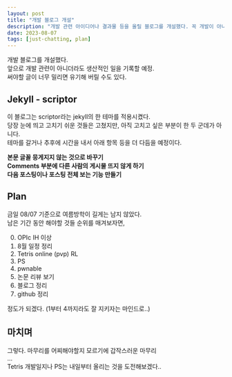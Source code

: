 ```yaml
---
layout: post
title: "개발 블로그 개설"
description: "개발 관련 아이디어나 결과물 등을 올릴 블로그를 개설했다. 꼭 개발이 아니더라도 생산적인 무언가가 쌓이면 올릴 예정."
date: 2023-08-07
tags: [just-chatting, plan]
---
```


개발 블로그를 개설했다.  
앞으로 개발 관련이 아니더라도 생산적인 일을 기록할 예정.  
써야할 글이 너무 밀리면 유기해 버릴 수도 있다.

## Jekyll - scriptor

이 블로그는 scriptor라는 jekyll의 한 테마를 적용시켰다.  
당장 눈에 띄고 고치기 쉬운 것들은 고쳤지만, 아직 고치고 싶은 부분이 한 두 군데가 아니다.  
테마를 갈거나 추후에 시간을 내서 아래 항목 등을 더 다듬을 예정이다.  
  
**본문 글꼴 뭉게지지 않는 것으로 바꾸기**  
**Comments 부분에 다른 사람의 게시물 뜨지 않게 하기**  
**다음 포스팅이나 포스팅 전체 보는 기능 만들기**

## Plan

금일 08/07 기준으로 여름방학이 길게는 남지 않았다.  
남은 기간 동안 해야할 것들 순위를 매겨보자면,

0. OPIc IH 이상
1. 8월 일정 정리
2. Tetris online (pvp) RL
3. PS
4. pwnable
5. 논문 리뷰 보기
6. 블로그 정리
7. github 정리

정도가 되겠다. (1부터 4까지라도 잘 지키자는 마인드로..)

## 마치며

그렇다. 마무리를 어찌해야할지 모르기에 갑작스러운 마무리  
...  
Tetris 개발일지나 PS는 내일부터 올리는 것을 도전해보겠다..

